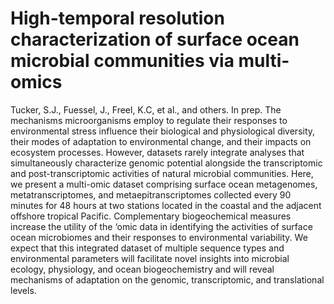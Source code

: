 # High-temporal resolution characterization of surface ocean microbial communities via multi-omics
Tucker, S.J., Fuessel, J., Freel, K.C, et al., and others. In prep.
The mechanisms microorganisms employ to regulate their responses to environmental stress influence their biological and physiological diversity, their modes of adaptation to environmental change, and their impacts on ecosystem processes. However, datasets rarely integrate analyses that simultaneously characterize genomic potential alongside the transcriptomic and post-transcriptomic activities of natural microbial communities. Here, we present a multi-omic dataset comprising surface ocean metagenomes, metatranscriptomes, and metaepitranscriptomes collected every 90 minutes for 48 hours at two stations located in the coastal and the adjacent offshore tropical Pacific. Complementary biogeochemical measures increase the utility of the ‘omic data in identifying the activities of surface ocean microbiomes and their responses to environmental variability. We expect that this integrated dataset of multiple sequence types and environmental parameters will facilitate novel insights into microbial ecology, physiology, and ocean biogeochemistry and will reveal mechanisms of adaptation on the genomic, transcriptomic, and translational levels.
